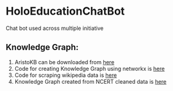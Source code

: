 # HoloEducationChatBot

Chat bot used across multiple initiative

## Knowledge Graph:
1.  AristoKB can be downloaded from [here](https://allenai.org/data/tuple-kb)
2.  Code for creating Knowledge Graph using networkx is [here](https://colab.research.google.com/drive/1YUiYhv534F9O1XppNNG_E298G_JvV6Ql?usp=sharing) 
3.  Code for scraping wikipedia data is [here](https://colab.research.google.com/drive/1uih0vyQGkZjU_qtytUZ8LgMEudFzVpB0?usp=sharing)
4.  Knowledge Graph created from NCERT cleaned data is [here](https://colab.research.google.com/drive/1Dlrs28XnXkA2hnncCTOPEDqjkwq2sUT3?usp=sharing) 
